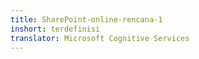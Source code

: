 ```yaml
---
title: SharePoint-online-rencana-1
inshort: terdefinisi
translator: Microsoft Cognitive Services
---
```




